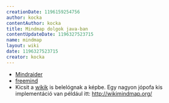 ```yaml
---
creationDate: 1196159254756 
author: kocka 
contentAuthor: kocka 
title: Mindmap dolgok java-ban 
contentUpdateDate: 1196327523715 
name: mindmap 
layout: wiki 
date: 1196327523715 
creator: kocka 
---
```

*   [Mindraider](Missing.html)
*   [freemind](freemind.html)
*   Kicsit a [wikik](wiki.html) is belelógnak a képbe. Egy nagyon jópofa kis implementáció van például itt: http://wikimindmap.org/





